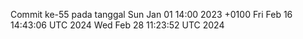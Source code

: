 Commit ke-55 pada tanggal Sun Jan 01 14:00 2023 +0100
Fri Feb 16 14:43:06 UTC 2024
Wed Feb 28 11:23:52 UTC 2024
